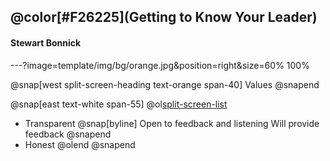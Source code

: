 

## @color[#F26225](Getting to Know Your Leader)
#### Stewart Bonnick

---?image=template/img/bg/orange.jpg&position=right&size=60% 100%

@snap[west split-screen-heading text-orange span-40]
Values
@snapend

@snap[east text-white span-55]
@ol[split-screen-list](false)
- Transparent
  @snap[byline]
  Open to feedback and listening
  Will provide feedback
  @snapend
- Honest
@olend
@snapend
